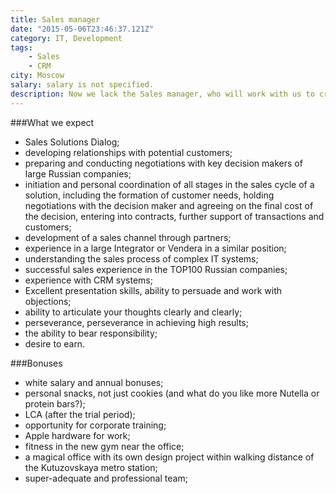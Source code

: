 ```yaml
---
title: Sales manager
date: "2015-05-06T23:46:37.121Z"
category: IT, Development
tags:
    - Sales
    - CRM
city: Moscow
salary: salary is not specified.
description: Now we lack the Sales manager, who will work with us to create the best corporate messenger.
---
```


###What we expect
- Sales Solutions Dialog;
- developing relationships with potential customers;
- preparing and conducting negotiations with key decision makers of large Russian companies;
- initiation and personal coordination of all stages in the sales cycle of a solution, including the formation of customer needs, holding negotiations with the decision maker and agreeing on the final cost of the decision, entering into contracts, further support of transactions and customers;
- development of a sales channel through partners;
- experience in a large Integrator or Vendera in a similar position;
- understanding the sales process of complex IT systems;
- successful sales experience in the TOP100 Russian companies;
- experience with CRM systems;
- Excellent presentation skills, ability to persuade and work with objections;
- ability to articulate your thoughts clearly and clearly;
- perseverance, perseverance in achieving high results;
- the ability to bear responsibility;
- desire to earn.

###Bonuses
- white salary and annual bonuses;
- personal snacks, not just cookies (and what do you like more Nutella or protein bars?);
- LCA (after the trial period);
- opportunity for corporate training;
- Apple hardware for work;
- fitness in the new gym near the office;
- a magical office with its own design project within walking distance of the Kutuzovskaya metro station;
- super-adequate and professional team;
